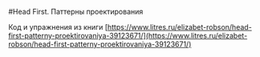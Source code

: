 #Head First. Паттерны проектирования

Код и упражнения из книги [https://www.litres.ru/elizabet-robson/head-first-patterny-proektirovaniya-39123671/](https://www.litres.ru/elizabet-robson/head-first-patterny-proektirovaniya-39123671/)